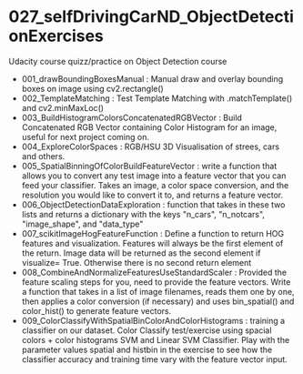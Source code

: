 # 027_selfDrivingCarND_ObjectDetectionExercises
Udacity course quizz/practice on Object Detection course

- 001_drawBoundingBoxesManual : Manual draw and overlay bounding boxes on image using cv2.rectangle()
- 002_TemplateMatching : Test Template Matching with .matchTemplate() and cv2.minMaxLoc()
- 003_BuildHistogramColorsConcatenatedRGBVector : Build Concatenated RGB Vector containing Color Histogram for an image, useful for next project coming on.
- 004_ExploreColorSpaces : RGB/HSU 3D Visualisation of strees, cars and others.
- 005_SpatialBinningOfColorBuildFeatureVector : write a function that allows you to convert any test image into a feature vector that you can feed your classifier. Takes an image, a color space conversion, and the resolution you would like to convert it to, and returns a feature vector.
- 006_ObjectDetectionDataExploration : function that takes in these two lists and returns a dictionary with the keys "n_cars", "n_notcars", "image_shape", and "data_type"
- 007_scikitImageHogFeatureFunction : Define a function to return HOG features and visualization. Features will always be the first element of the return. Image data will be returned as the second element if visualize= True. Otherwise there is no second return element
- 008_CombineAndNormalizeFeaturesUseStandardScaler : Provided the feature scaling steps for you, need to provide the feature vectors. Write a function that takes in a list of image filenames, reads them one by one, then applies a color conversion (if necessary) and uses bin_spatial() and color_hist() to generate feature vectors.
- 009_ColorClassifyWithSpatialBinColorAndColorHistograms : training a classifier on our dataset. Color Classify test/exercise using spacial colors + color histograms SVM and Linear SVM Classifier. Play with the parameter values spatial and histbin in the exercise to see how the classifier accuracy and training time vary with the feature vector input.
